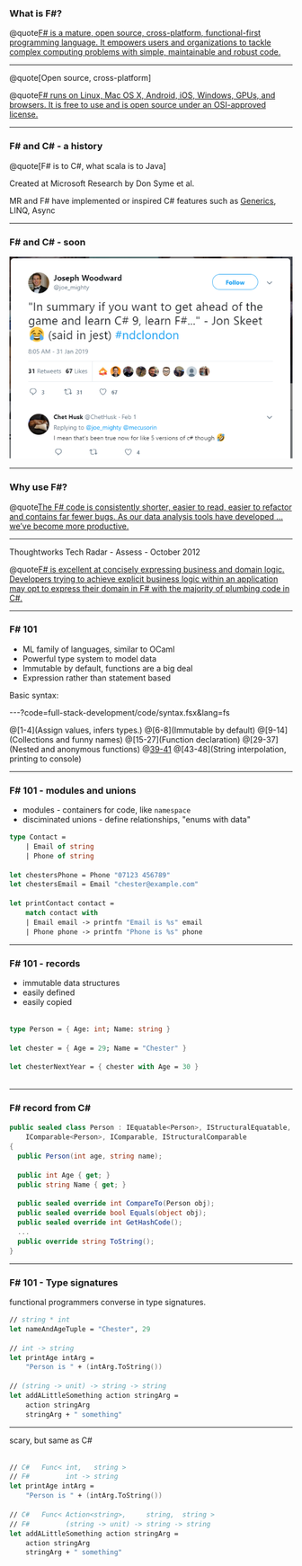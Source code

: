 
### What is F#? #

@quote[F# is a mature, open source, cross-platform, functional-first programming language. It empowers users and organizations to tackle complex computing problems with simple, maintainable and robust code.](fsharp.org)

---

@quote[Open source, cross-platform]

@quote[F# runs on Linux, Mac OS X, Android, iOS, Windows, GPUs, and browsers. It is free to use and is open source under an OSI-approved license.](fsharp.org)

---

### F# and C# - a history #

@quote[F# is to C#, what scala is to Java]

Created at Microsoft Research by Don Syme et al.

MR and F# have implemented or inspired C# features such as [Generics](https://blogs.msdn.microsoft.com/dsyme/2011/03/15/netc-generics-history-some-photos-from-feb-1999/), LINQ, Async

---

### F# and C# - soon #

![csharp9](full-stack-development/assets/img/csharp9.PNG)

---

### Why use F#? #

@quote[The F# code is consistently shorter, easier to read, easier to refactor and contains far fewer bugs. As our data analysis tools have developed … we’ve become more productive.](fsharp.org/testimonials/)

---

Thoughtworks Tech Radar - Assess - October 2012 

@quote[F# is excellent at concisely expressing business and domain logic. Developers trying to achieve explicit business logic within an application may opt to express their domain in F# with the majority of plumbing code in C#.](thoughtworks.com/radar/languages-and-frameworks/f)

---

### F# 101

- ML family of languages, similar to OCaml
- Powerful type system to model data
- Immutable by default, functions are a big deal
- Expression rather than statement based

Basic syntax:

---?code=full-stack-development/code/syntax.fsx&lang=fs

@[1-4](Assign values, infers types.)
@[6-8](Immutable by default)
@[9-14](Collections and funny names)
@[15-27](Function declaration)
@[29-37](Nested and anonymous functions)
@[39-41](Tuples)
@[43-48](String interpolation, printing to console)

---

### F# 101 - modules and unions

- modules - containers for code, like `namespace`
- disciminated unions - define relationships, "enums with data"

```fsharp
type Contact =
    | Email of string
    | Phone of string                      

let chestersPhone = Phone "07123 456789"                             
let chestersEmail = Email "chester@example.com"

let printContact contact =
    match contact with
    | Email email -> printfn "Email is %s" email
    | Phone phone -> printfn "Phone is %s" phone
```

---

### F# 101 - records

- immutable data structures
- easily defined
- easily copied

```fsharp

type Person = { Age: int; Name: string }

let chester = { Age = 29; Name = "Chester" }

let chesterNextYear = { chester with Age = 30 }
                                                                              //
```

---

### F# record from C# #

```csharp
public sealed class Person : IEquatable<Person>, IStructuralEquatable,
    IComparable<Person>, IComparable, IStructuralComparable
{
  public Person(int age, string name);

  public int Age { get; }
  public string Name { get; }
  
  public sealed override int CompareTo(Person obj);
  public sealed override bool Equals(object obj);
  public sealed override int GetHashCode();
  ...
  public override string ToString();
}
```

---

### F# 101 - Type signatures

functional programmers converse in type signatures.

```fsharp
// string * int
let nameAndAgeTuple = "Chester", 29

// int -> string
let printAge intArg =
    "Person is " + (intArg.ToString())

// (string -> unit) -> string -> string
let addALittleSomething action stringArg =
    action stringArg
    stringArg + " something"
```

---

scary, but same as C#

```fsharp

// C#   Func< int,   string >
// F#         int -> string
let printAge intArg =
    "Person is " + (intArg.ToString())

// C#   Func< Action<string>,     string,  string >
// F#         (string -> unit) -> string -> string
let addALittleSomething action stringArg =
    action stringArg
    stringArg + " something"
                                                                                                              //
```
